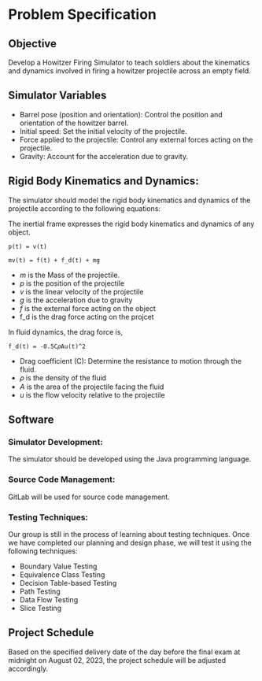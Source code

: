 # Problem Specification

## Objective
Develop a Howitzer Firing Simulator to teach soldiers about the kinematics and dynamics involved in firing a howitzer projectile across an empty field.

## Simulator Variables
- Barrel pose (position and orientation): Control the position and orientation of the howitzer barrel.
- Initial speed: Set the initial velocity of the projectile.
- Force applied to the projectile: Control any external forces acting on the projectile.
- Gravity: Account for the acceleration due to gravity.


## Rigid Body Kinematics and Dynamics:
The simulator should model the rigid body kinematics and dynamics of the projectile according to the following equations:

The inertial frame expresses the rigid body kinematics and dynamics of any object.

```
p(t) = v(t)

mv(t) = f(t) + f_d(t) + mg 
```
- _m_ is the Mass of the projectile.
- _p_ is the position of the projectile
- _v_ is the linear velocity of the projectile
- _g_ is the acceleration due to gravity
- _f_  is the external force acting on the object
- f_d is the drag force acting on the projcet

In fluid dynamics, the drag force is, 

```
f_d(t) = -0.5C𝜌Au(t)^2
```
- Drag coefficient (C): Determine the resistance to motion through the fluid.
- 𝜌 is the density of the fluid
- _A_ is the area of the projectile facing the fluid
- _u_ is the flow velocity relative to the projectile

## Software 

### Simulator Development:
The simulator should be developed using the Java programming language.

### Source Code Management:
GitLab will be used for source code management.

### Testing Techniques:
Our group is still in the process of learning about testing techniques. Once we have completed our planning and design phase, we will test it using the following techniques:
- Boundary Value Testing
- Equivalence Class Testing
- Decision Table-based Testing
- Path Testing
- Data Flow Testing
- Slice Testing

## Project Schedule 

Based on the specified delivery date of the day before the final exam at midnight on August 02, 2023, the project schedule will be adjusted accordingly.
